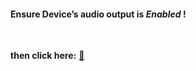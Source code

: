 

 <h4>Ensure Device’s audio output is <i>Enabled</i> !</h4> 

<br />

**then click here:** [🍳](https://player.vimeo.com/video/429245404)  
 
 



